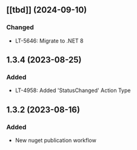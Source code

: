 ## [[tbd]] (2024-09-10)

### Changed
* LT-5646: Migrate to .NET 8

## 1.3.4 (2023-08-25)

### Added
* LT-4958: Added 'StatusChanged' Action Type

## 1.3.2 (2023-08-16)

### Added
* New nuget publication workflow
